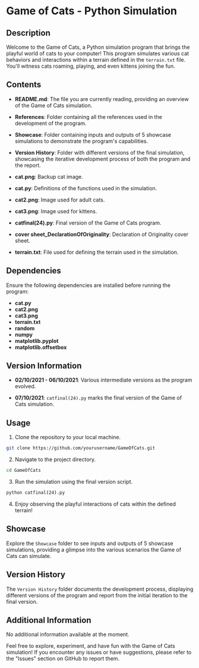 # Game of Cats - Python Simulation

## Description

Welcome to the Game of Cats, a Python simulation program that brings the playful world of cats to your computer! This program simulates various cat behaviors and interactions within a terrain defined in the `terrain.txt` file. You'll witness cats roaming, playing, and even kittens joining the fun.

## Contents

- **README.md**: The file you are currently reading, providing an overview of the Game of Cats simulation.
  
- **References**: Folder containing all the references used in the development of the program.

- **Showcase**: Folder containing inputs and outputs of 5 showcase simulations to demonstrate the program's capabilities.

- **Version History**: Folder with different versions of the final simulation, showcasing the iterative development process of both the program and the report.

- **cat.png**: Backup cat image.

- **cat.py**: Definitions of the functions used in the simulation.

- **cat2.png**: Image used for adult cats.

- **cat3.png**: Image used for kittens.

- **catfinal(24).py**: Final version of the Game of Cats program.

- **cover sheet_DeclarationOfOriginality**: Declaration of Originality cover sheet.

- **terrain.txt**: File used for defining the terrain used in the simulation.

## Dependencies

Ensure the following dependencies are installed before running the program:

- **cat.py**
- **cat2.png**
- **cat3.png**
- **terrain.txt**
- **random**
- **numpy**
- **matplotlib.pyplot**
- **matplotlib.offsetbox**

## Version Information

- **02/10/2021 - 06/10/2021**: Various intermediate versions as the program evolved.
  
- **07/10/2021**: `catfinal(24).py` marks the final version of the Game of Cats simulation.

## Usage

1. Clone the repository to your local machine.

```bash
git clone https://github.com/yourusername/GameOfCats.git
```

2. Navigate to the project directory.

```bash
cd GameOfCats
```

3. Run the simulation using the final version script.

```bash
python catfinal(24).py
```

4. Enjoy observing the playful interactions of cats within the defined terrain!

## Showcase

Explore the `Showcase` folder to see inputs and outputs of 5 showcase simulations, providing a glimpse into the various scenarios the Game of Cats can simulate.

## Version History

The `Version History` folder documents the development process, displaying different versions of the program and report from the initial iteration to the final version.

## Additional Information

No additional information available at the moment.

Feel free to explore, experiment, and have fun with the Game of Cats simulation! If you encounter any issues or have suggestions, please refer to the "Issues" section on GitHub to report them.
